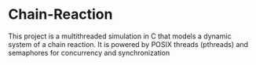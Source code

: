 # Chain-Reaction
This project is a multithreaded simulation in C that models a dynamic system of a chain reaction. It is powered by POSIX threads (pthreads) and semaphores for concurrency and synchronization
